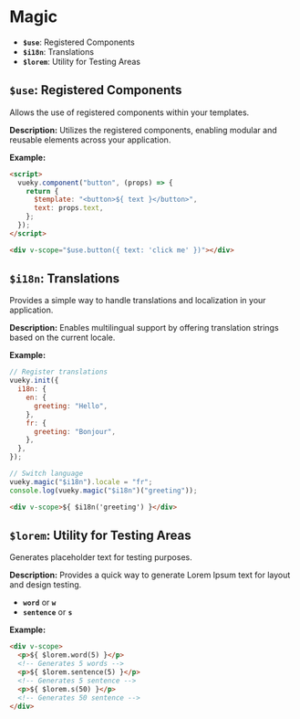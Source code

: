 # Magic

- **`$use`**: Registered Components
- **`$i18n`**: Translations
- **`$lorem`**: Utility for Testing Areas

## **`$use`**: Registered Components

Allows the use of registered components within your templates.

**Description:**
Utilizes the registered components, enabling modular and reusable elements across your application.

**Example:**

```html
<script>
  vueky.component("button", (props) => {
    return {
      $template: "<button>${ text }</button>",
      text: props.text,
    };
  });
</script>

<div v-scope="$use.button({ text: 'click me' })"></div>
```

## **`$i18n`**: Translations

Provides a simple way to handle translations and localization in your application.

**Description:**
Enables multilingual support by offering translation strings based on the current locale.

**Example:**

```js
// Register translations
vueky.init({
  i18n: {
    en: {
      greeting: "Hello",
    },
    fr: {
      greeting: "Bonjour",
    },
  },
});

// Switch language
vueky.magic("$i18n").locale = "fr";
console.log(vueky.magic("$i18n")("greeting"));
```

```html
<div v-scope>${ $i18n('greeting') }</div>
```

## **`$lorem`**: Utility for Testing Areas

Generates placeholder text for testing purposes.

**Description:**
Provides a quick way to generate Lorem Ipsum text for layout and design testing.

- **`word`** or **`w`**
- **`sentence`** or **`s`**

**Example:**

```html
<div v-scope>
  <p>${ $lorem.word(5) }</p>
  <!-- Generates 5 words -->
  <p>${ $lorem.sentence(5) }</p>
  <!-- Generates 5 sentence -->
  <p>${ $lorem.s(50) }</p>
  <!-- Generates 50 sentence -->
</div>
```
